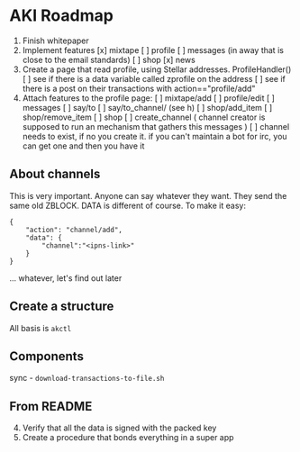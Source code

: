 AKI Roadmap
===========

1. Finish whitepaper
2. Implement features
	[x] mixtape 
	[ ] profile
	[ ] messages (in away that is close to the email standards)
	[ ] shop
	[x] news
3. Create a page that read profile, using Stellar addresses. ProfileHandler()
	[ ] see if there is a data variable called zprofile on the address
	[ ] see if there is a post on their transactions with action=="profile/add"
4. Attach features to the profile page:
	[ ] mixtape/add
	[ ] profile/edit
	[ ] messages
		[ ]	say/to
		[ ]	say/to_channel/ (see h)
	[ ] shop/add_item
	[ ] shop/remove_item
	[ ] shop
	[ ] create_channel ( channel creator is supposed to run an mechanism that gathers this messages )
	[ ] channel needs to exist, if no you create it. if you can't maintain a bot for irc, you can get one and then you have it



About channels
--------------

This is very important. Anyone can say whatever they want. They send the same old ZBLOCK. DATA is different of course.
To make it easy:
```
{
	"action": "channel/add",
	"data": {
		"channel":"<ipns-link>"
	}
}
```
... whatever, let's find out later




Create a structure
------------------

All basis is `akctl`

Components
----------

sync - `download-transactions-to-file.sh`

From README
-----------

4. Verify that all the data is signed with the packed key
6. Create a procedure that bonds everything in a super app



